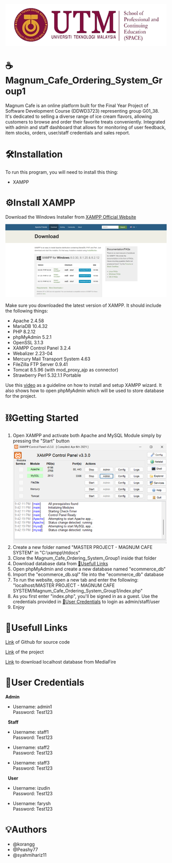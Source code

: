 ![UTM SPACE LOGO](SYSTEM%20FOLDER/Codes/assets/img/readme_pic/utm_space_logo.png)
# **☕Magnum_Cafe_Ordering_System_Group1**

Magnum Cafe is an online platform built for the Final Year Project of Software Development Course (DDWD3723) representing group G01_38. It's dedicated to selling a diverse range of ice cream flavors, allowing customers to browse and order their favorite treats conveniently. Integrated with admin and staff dashboard that allows for monitoring of user feedback, item stocks, orders, user/staff credentials and sales report.

# 🛠️Installation

To run this program, you will need to install this thing:

+ XAMPP

# ⚙️Install XAMPP

Download the Windows Installer from [XAMPP Official Website](https://www.apachefriends.org/download.html)

![XAMPP PAGE](SYSTEM%20FOLDER/Codes/assets/img/readme_pic/xampp_page.png)

Make sure you downloaded the latest version of XAMPP. It should include the following things:

+ Apache 2.4.58
+ MariaDB 10.4.32
+ PHP 8.2.12
+ phpMyAdmin 5.2.1
+ OpenSSL 3.1.3
+ XAMPP Control Panel 3.2.4
+ Webalizer 2.23-04
+ Mercury Mail Transport System 4.63
+ FileZilla FTP Server 0.9.41
+ Tomcat 8.5.96 (with mod_proxy_ajp as connector)
+ Strawberry Perl 5.32.1.1 Portable

Use this [video](https://www.youtube.com/watch?v=yHkxKyNL2gE) as a guideline on how to install and setup XAMPP wizard. It also shows how to open phpMyAdmin which will be used to store database for the project.

# ⛓️Getting Started
1. Open XAMPP and activate both Apache and MySQL Module simply by pressing the "Start" button ![XAMPP Activate Page](SYSTEM%20FOLDER/Codes/assets/img/readme_pic/xampp_activate.png)
2. Create a new folder named "MASTER PROJECT - MAGNUM CAFE SYSTEM" in "C:\xampp\htdocs"
3. Clone the Magnum_Cafe_Ordering_System_Group1 inside that folder
4. Download database data from [🔗Usefull Links](#userfull-links)
5. Open phpMyAdmin and create a new database named "ecommerce_db"
6. Import the "ecommerce_db.sql" file into the "ecommerce_db" database
7. To run the website, open a new tab and enter the following: "localhost/MASTER PROJECT - MAGNUM CAFE SYSTEM/Magnum_Cafe_Ordering_System_Group1/index.php"
8. As you first enter "index.php", you'll be signed in as a guest. Use the credentials provided in [🔑User Credentials](#user-credentials) to login as admin/staff/user
9. Enjoy


# 🔗Usefull Links

[Link](https://github.com/korangg/Magnum_Cafe_Ordering_System_Group1) of Github for source code

[Link](https://magnumcafe.shop/) of the project

[Link](https://www.mediafire.com/file/h2acvrxv8d38gah/ecommerce_db.sql/file) to download localhost database from MediaFire

# 🔑User Credentials

**Admin**

- Username: admin1  
  Password: Test123

&nbsp;
**Staff**

- Username: staff1  
  Password: Test123

- Username: staff2  
  Password: Test123

- Username: staff3  
  Password: Test123

&nbsp;
**User**

- Username: izudin  
  Password: Test123

- Username: farysh  
  Password: Test123

# 💡Authors

+ @korangg
+ @Peashy77
+ @syahmihariz11
